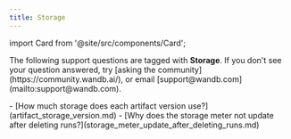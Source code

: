 ```yaml
---
title: Storage 
---
```

import Card from '@site/src/components/Card';

<Card className="card-support-index">
  <p>The following support questions are tagged with <b>Storage</b>. If you don't see 
your question answered, try [asking the community](https://community.wandb.ai/), 
or email [support@wandb.com](mailto:support@wandb.com).</p>
</Card>
- [How much storage does each artifact version use?](artifact_storage_version.md)
- [Why does the storage meter not update after deleting runs?](storage_meter_update_after_deleting_runs.md)
